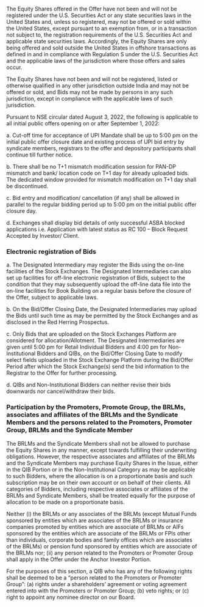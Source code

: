 The Equity Shares offered in the Offer have not been and will not be registered under the U.S. Securities Act or any state securities laws in the United States and, unless so registered, may not be offered or sold within the United States, except pursuant to an exemption from, or in a transaction not subject to, the registration requirements of the U.S. Securities Act and applicable state securities laws. Accordingly, the Equity Shares are only being offered and sold outside the United States in offshore transactions as defined in and in compliance with Regulation S under the U.S. Securities Act and the applicable laws of the jurisdiction where those offers and sales occur.

The Equity Shares have not been and will not be registered, listed or otherwise qualified in any other jurisdiction outside India and may not be offered or sold, and Bids may not be made by persons in any such jurisdiction, except in compliance with the applicable laws of such jurisdiction.

Pursuant to NSE circular dated August 3, 2022, the following is applicable to all initial public offers opening on or after September 1, 2022:

a. Cut-off time for acceptance of UPI Mandate shall be up to 5:00 pm on the initial public offer closure date and existing process of UPI bid entry by syndicate members, registrars to the offer and depository participants shall continue till further notice.

b. There shall be no T+1 mismatch modification session for PAN-DP mismatch and bank/ location code on T+1 day for already uploaded bids. The dedicated window provided for mismatch modification on T+1 day shall be discontinued.

c. Bid entry and modification/ cancellation (if any) shall be allowed in parallel to the regular bidding period up to 5:00 pm on the initial public offer closure day.

d. Exchanges shall display bid details of only successful ASBA blocked applications i.e. Application with latest status as RC 100 – Block Request Accepted by Investor/ Client.

### Electronic registration of Bids

a. The Designated Intermediary may register the Bids using the on-line facilities of the Stock Exchanges. The Designated Intermediaries can also set up facilities for off-line electronic registration of Bids, subject to the condition that they may subsequently upload the off-line data file into the on-line facilities for Book Building on a regular basis before the closure of the Offer, subject to applicable laws.

b. On the Bid/Offer Closing Date, the Designated Intermediaries may upload the Bids until such time as may be permitted by the Stock Exchanges and as disclosed in the Red Herring Prospectus.

c. Only Bids that are uploaded on the Stock Exchanges Platform are considered for allocation/Allotment. The Designated Intermediaries are given until 5:00 pm for Retail Individual Bidders and 4:00 pm for Non-Institutional Bidders and QIBs, on the Bid/Offer Closing Date to modify select fields uploaded in the Stock Exchange Platform during the Bid/Offer Period after which the Stock Exchange(s) send the bid information to the Registrar to the Offer for further processing.

d. QIBs and Non-Institutional Bidders can neither revise their bids downwards nor cancel/withdraw their bids.

### Participation by the Promoters, Promote Group, the BRLMs, associates and affiliates of the BRLMs and the Syndicate Members and the persons related to the Promoters, Promoter Group, BRLMs and the Syndicate Member

The BRLMs and the Syndicate Members shall not be allowed to purchase the Equity Shares in any manner, except towards fulfilling their underwriting obligations. However, the respective associates and affiliates of the BRLMs and the Syndicate Members may purchase Equity Shares in the Issue, either in the QIB Portion or in the Non-Institutional Category as may be applicable to such Bidders, where the allocation is on a proportionate basis and such subscription may be on their own account or on behalf of their clients. All categories of Bidders, including respective associates or affiliates of the BRLMs and Syndicate Members, shall be treated equally for the purpose of allocation to be made on a proportionate basis.

Neither (i) the BRLMs or any associates of the BRLMs (except Mutual Funds sponsored by entities which are associates of the BRLMs or insurance companies promoted by entities which are associate of BRLMs or AIFs sponsored by the entities which are associate of the BRLMs or FPIs other than individuals, corporate bodies and family offices which are associates of the BRLMs) or pension fund sponsored by entities which are associate of the BRLMs nor; (ii) any person related to the Promoters or Promoter Group shall apply in the Offer under the Anchor Investor Portion.

For the purposes of this section, a QIB who has any of the following rights shall be deemed to be a “person related to the Promoters or Promoter Group”: (a) rights under a shareholders’ agreement or voting agreement entered into with the Promoters or Promoter Group; (b) veto rights; or (c) right to appoint any nominee director on our Board.